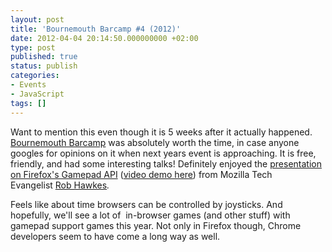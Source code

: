 ```yaml
---
layout: post
title: 'Bournemouth Barcamp #4 (2012)'
date: 2012-04-04 20:14:50.000000000 +02:00
type: post
published: true
status: publish
categories:
- Events
- JavaScript
tags: []
---
```

Want to mention this even though it is 5 weeks after it actually happened. [Bournemouth Barcamp](http://barcampbournemouth.org/ "http://barcampbournemouth.org/") was absolutely worth the time, in case anyone googles for opinions on it when next years event is approaching. It is free, friendly, and had some interesting talks! Definitely enjoyed the [presentation on Firefox's Gamepad API](http://barcampbournemouth.org/play-with-the-gamepad-api-and-more-at-the-mozilla-hackspace/) ([video ](http://vimeo.com/33668443)[demo here](http://vimeo.com/33668443)) from Mozilla Tech Evangelist [Rob Hawkes](http://rawkes.com)_._

Feels like about time browsers can be controlled by joysticks. And hopefully, we'll see a lot of  in-browser games (and other stuff) with gamepad support games this year. Not only in Firefox though, Chrome developers seem to have come a long way as well.
